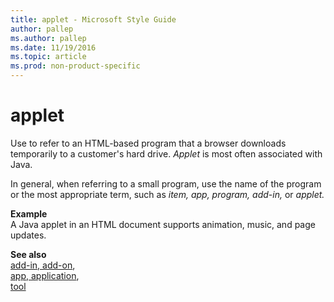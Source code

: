 ```yaml
---
title: applet - Microsoft Style Guide
author: pallep
ms.author: pallep
ms.date: 11/19/2016
ms.topic: article
ms.prod: non-product-specific
---
```


# applet

Use to refer to an HTML-based program that a browser downloads temporarily to a customer's hard drive. *Applet* is most often associated with Java.

In general, when referring to a small program, use the name of the program or the most appropriate term, such as *item, app, program, add-in,* or *applet.*

**Example**  
A Java applet in an HTML document supports animation, music, and page updates.

**See also** <br />[add-in, add-on](/style-guide/a-z-word-list-term-collections/a/add-in-add-on),<br />[app, application](/style-guide/a-z-word-list-term-collections/a/app-application), <br />[tool](/style-guide/a-z-word-list-term-collections/t/tool)
